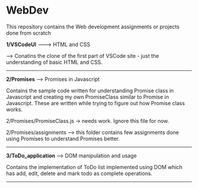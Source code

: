 # WebDev
This repository contains the Web development assignments or projects done from scratch


**1/VSCodeUI** ---> HTML and CSS
 
 --> Conatins the clone of the first part of VSCode site - just the understanding of basic HTML and CSS.
 
-----------------------------------------

**2/Promises** --> Promises in Javascript

Contains the sample code written for understanding Promise class in Javascript and creating my own PromiseClass similar to Promise in Javascript. These are written while trying to figure out how Promise class works.

2/Promises/PromiseClass.js -> needs work. Ignore this file for now.

2/Promises/assignments --> this folder contains few assignments done using Promises to understand Promises better. 

-----------------------------------------

**3/ToDo_application** --> DOM manipulation and usage

Contains the implementation of ToDo list implemented using DOM which has add, edit, delete and mark todo as complete operations.

-----------------------------------------
